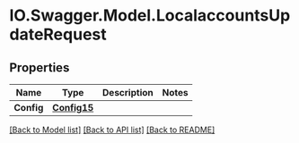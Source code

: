 # IO.Swagger.Model.LocalaccountsUpdateRequest
## Properties

Name | Type | Description | Notes
------------ | ------------- | ------------- | -------------
**Config** | [**Config15**](Config15.md) |  | 

[[Back to Model list]](../README.md#documentation-for-models) [[Back to API list]](../README.md#documentation-for-api-endpoints) [[Back to README]](../README.md)

